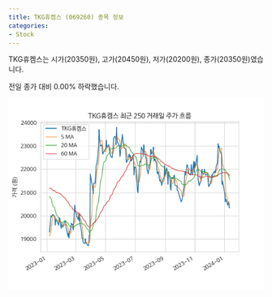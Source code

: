 ```yaml
---
title: TKG휴켐스 (069260) 종목 정보
categories:
- Stock
---
```


TKG휴켐스는 시가(20350원), 고가(20450원), 저가(20200원), 종가(20350원)였습니다.

전일 종가 대비 0.00% 하락했습니다.

<!-- more -->

![069260](/assets/images/stock/069260.png)